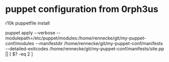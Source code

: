 puppet configuration from 0rph3us
=================================

r10k puppetfile install

puppet apply --verbose  --modulepath=/etc/puppet/modules:/home/rennecke/git/my-puppet-conf/modules --manifestdir /home/rennecke/git/my-puppet-conf/manifests --detailed-exitcodes /home/rennecke/git/my-puppet-conf/manifests/site.pp || [ $? -eq 2 ]


